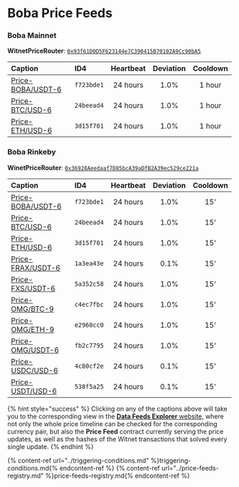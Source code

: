 # Boba Price Feeds

### Boba Mainnet

**WitnetPriceRouter**: [`0x93f61D0D5F623144e7C390415B70102A9Cc90bA5`](https://blockexplorer.boba.network/address/0x93f61D0D5F623144e7C390415B70102A9Cc90bA5/read-contract)

| **Caption** | **ID4** | **Heartbeat** | **Deviation** | **Cooldown** 
| :- | :- | :-: | :-: | :-: 
| [Price-BOBA/USDT-6](https://feeds.witnet.io/feeds/boba-mainnet_boba-usdt_6) | `f723bde1` | 24 hours | 1.0% | 1 hour
| [Price-BTC/USD-6](https://feeds.witnet.io/feeds/boba-mainnet_btc-usd_6) | `24beead4` | 24 hours | 1.0% | 1 hour
| [Price-ETH/USD-6](https://feeds.witnet.io/feeds/boba-mainnet_eth-usd_6) | `3d15f701` | 24 hours | 1.0% | 1 hour

### Boba Rinkeby

**WinetPriceRouter**: [`0x36928Aeedaaf7D85bcA39aDfB2A39ec529ce221a`](https://blockexplorer.rinkeby.boba.network/address/0x36928Aeedaaf7D85bcA39aDfB2A39ec529ce221a/read-contract) 

| **Caption** | **ID4** | **Heartbeat** | **Deviation** | **Cooldown** 
| :- | :- | :-: | :-: | :-: 
| [Price-BOBA/USDT-6](https://feeds.witnet.io/feeds/boba-rinkeby_boba-usdt_6) | `f723bde1` | 24 hours | 1.0% | 15'
| [Price-BTC/USD-6](https://feeds.witnet.io/feeds/boba-rinkeby_btc-usd_6) | `24beead4` | 24 hours | 1.0% | 15'
| [Price-ETH/USD-6](https://feeds.witnet.io/feeds/boba-rinkeby_eth-usd_6) | `3d15f701` | 24 hours | 1.0% | 15'
| [Price-FRAX/USDT-6](https://feeds.witnet.io/feeds/boba-rinkeby_frax-usdt_6) | `1a3ea43e` | 24 hours | 0.1% | 15'
| [Price-FXS/USDT-6](https://feeds.witnet.io/feeds/boba-rinkeby_fxs-usdt_6) | `5a352c58` | 24 hours | 1.0% | 15'
| [Price-OMG/BTC-9](https://feeds.witnet.io/feeds/boba-rinkeby_omg-btc_9) | `c4ec7fbc` | 24 hours | 1.0% | 15'
| [Price-OMG/ETH-9](https://feeds.witnet.io/feeds/boba-rinkeby_omg-eth_9) | `e2960cc0` | 24 hours | 1.0% | 15'
| [Price-OMG/USDT-6](https://feeds.witnet.io/feeds/boba-rinkeby_omg-usdt_6) | `fb2c7795` | 24 hours | 1.0% | 15'
| [Price-USDC/USD-6](https://feeds.witnet.io/feeds/boba-rinkeby_usdc-usd_6) | `4c80cf2e` | 24 hours | 0.1% | 15'
| [Price-USDT/USD-6](https://feeds.witnet.io/feeds/boba-rinkeby_usdt-usd_6) | `538f5a25` | 24 hours | 0.1% | 15'


{% hint style="success" %}
Clicking on any of the captions above will take you to the corresponding view in the [**Data Feeds Explorer** website](https://feeds.witnet.io), where not only the whole price timeline can be checked for the corresponding currency pair, but also the **Price Feed** contract currently serving the price updates, as well as the hashes of the Witnet transactions that solved every single update. 
{% endhint %}

{% content-ref url="../triggering-conditions.md" %}triggering-conditions.md{% endcontent-ref %}
{% content-ref url="../price-feeds-registry.md" %}price-feeds-registry.md{% endcontent-ref %}
